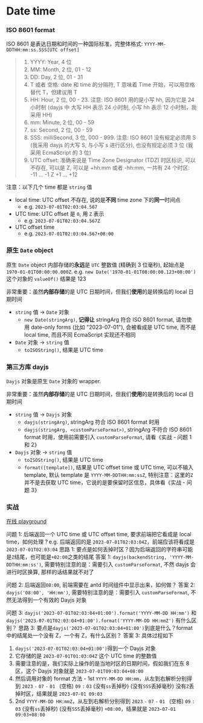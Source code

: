 # Date time

### ISO 8601 format

ISO 8601 是表达日期和时间的一种国际标准，完整体格式: `YYYY-MM-DDTHH:mm:ss.SSS[UTC offset]`

> 1. YYYY: Year, 4 位
> 1. MM: Month, 2 位, 01 - 12
> 1. DD: Day, 2 位, 01 - 31
> 1. T 或者 空格: date 和 time 的分隔符, T 意味着 Time 开始，可以用空格替代 T，但建议用 T
> 1. HH: Hour, 2 位, 00 - 23. 注意: ISO 8601 用的是小写 hh, 因为它是 24 小时制 (dayjs 中 大写 HH 表示 24 小时制, 小写 hh 表示 12 小时制，我采用 HH)
> 1. mm: Minute, 2 位, 00 - 59
> 1. ss: Second, 2 位, 00 - 59
> 1. SSS: milliSecond, 3 位, 000 - 999. 注意: ISO 8601 没有规定必须用 S (我采用 dayjs 的大写 S, 与小写 s 进行区分), 也没有规定必须 3 位 (我采用 EcmaScript 的 3 位)
> 1. UTC offset: 准确来说是 Time Zone Designator (TDZ) 时区标识, 可以不存在, 可以是 Z, 可以是 +hh:mm 或者 -hh:mm, 一共有 24 个时区: -11 ... -1 Z +1 ... +12

注意：以下几个 time 都是 `string` 值

- local time: UTC offset 不存在, 说的是**不同** time zone 下的**同一**时间点
  - e.g. `2023-07-01T02:03:04.567`
- UTC time: UTC offset 是 `0`, 用 `Z` 表示
  - e.g. `2023-07-01T02:03:04.567Z`
- UTC offset time
  - e.g. `2023-07-01T02:03:04.567+08:00`

### 原生 `Date` object

原生 `Date` object 内部存储的**永远**是 `UTC` 整数值 (精确到 3 位毫秒), 起始点是 `1970-01-01T00:00:00.000Z`. e.g. `new Date('1970-01-01T08:00:00.123+08:00')` 这个对象的 `valueOf()` 结果是 123

非常重要：虽然**内部存储**的是 UTC 日期时间，但我们**使用**的是转换后的 local 日期时间

- `string` 值 -> `Date` 对象
  - `new Date(stringArg)`, **记得让** stringArg 符合 ISO 8601 format, 请勿使用 date-only forms (比如 "2023-07-01"), 会被看成是 UTC time, 而不是 local time, 而且不同 EcmaScript 实现还不相同
- `Date` 对象 -> `string` 值
  - `toISOString()`, 结果是 UTC time

### 第三方库 dayjs

`Dayjs` 对象是原生 `Date` 对象的 wrapper.

非常重要：虽然**内部存储**的是 UTC 日期时间，但我们**使用**的是转换后的 local 日期时间

- `string` 值 -> `Dayjs` 对象
  - `dayjs(stringArg)`, stringArg 符合 ISO 8601 format 时用
  - `dayjs(stringArg, <customParseFormat>)`, stringArg 不符合 ISO 8601 format 时用，使用前需要引入 `customParseFormat`, 请看《实战 - 问题 1 和 2》
- `Dayjs` 对象 -> `string` 值
  - `toISOString()`, 结果是 UTC time
  - `format([template])`, 结果是 UTC offset time 或 UTC time, 可以不输入 template, 默认 template 是 `YYYY-MM-DDTHH:mm:ssZ`, 特别注意：这里的`Z`并不是去获取 UTC time，它说的是要保留时区信息，具体看《实战 - 问题 3》

### 实战

[在线 playground](https://codesandbox.io/s/dayjs-date-time-x9fyt7)

问题 1: 后端返回一个 UTC time 或 UTC offset time, 要求前端把它看成是 local time，如何处理？e.g. 后端返回的是 `2023-07-01T02:03:04Z`，前端应该将看成是 `2023-07-01T02:03:04`
思路 1: 要点是如何丢掉时区？因为后端返回的字符串可能是`Z`结尾，也可能是`+02:00`之类的结尾
答案 1: `dayjs(backendString, 'YYYY-MM-DDTHH:mm:ss')`, 需要特别注意的是：需要引入 `customParseFormat`, 不然 dayjs 会进行时区换算, 那样的话结果就不对了

问题 2: 后端返回`08:00`, 前端需要在 antd 时间组件中显示出来，如何做？
答案 2: `dayjs('08:00', 'HH:mm')`, 需要特别注意的是：需要引入 `customParseFormat`, 不然无法得到一个有效的 Dayjs 对象

问题 3: `dayjs('2023-07-01T02:03:04+01:00').format('YYYY-MM-DD HH:mm')` 和 `dayjs('2023-07-01T02:03:04+01:00').format('YYYY-MM-DD HH:mmZ')` 有什么区别？
思路 3: 要点是`dayjs('2023-07-01T02:03:04+01:00')`到底是什么？format 中的结尾处一个没有 Z，一个有 Z，有什么区别？
答案 3: 具体过程如下

1. `dayjs('2023-07-01T02:03:04+01:00')`得到一个 Dayjs 对象
1. 它存储的是 `2023-07-01T01:03:04Z` 这个 UTC time 的整数值
1. 需要注意的是，我们实际上操作的是当地时区的日期时间，假如我们在东 8 区，这个 Dayjs 对象就是 `2023-07-01T09:03:04+08:00`
1. 然后调用对象的 format 方法 - 1st `YYYY-MM-DD HH:mm`，从左到右解析分别得到 `2023` `-` `07` `-` `01` ` `(空格) `09` `:` `03` (没有`ss`丢掉秒) (没有`SSS`丢掉毫秒) 没有`Z`丢掉时区，结果就是 `2023-07-01 09:03`
1. 2nd `YYYY-MM-DD HH:mmZ`，从左到右解析分别得到 `2023` `-` `07` `-` `01` ` `(空格) `09` `:` `03` (没有`ss`丢掉秒) (没有`SSS`丢掉毫秒) `+08:00`，结果就是 `2023-07-01 09:03+08:00`
